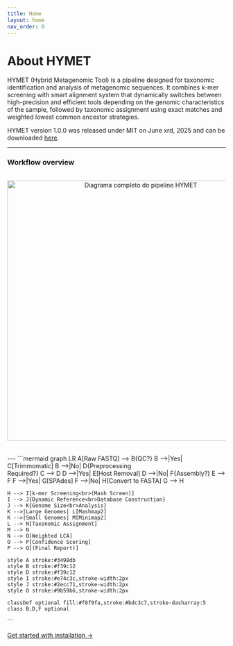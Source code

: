 ```yaml
---
title: Home
layout: home
nav_order: 0
---
```


# About HYMET
HYMET (Hybrid Metagenomic Tool) is a pipeline designed for taxonomic identification and analysis of metagenomic sequences. It combines k-mer screening with smart alignment system that dynamically switches between high-precision and efficient tools depending on the genomic characteristics of the sample, followed by taxonomic assignment using exact matches and weighted lowest common ancestor strategies. 

HYMET version 1.0.0 was released under MIT on June xrd, 2025 and can be downloaded [here](https://github.com/inesbmartins02/HYMET2/releases).

---
### **Workflow overview**

<figure style="text-align: center; margin: 2rem 0;">
  <img src="{{ '/assets/images/hymet.png' | relative_url }}" 
       alt="Diagrama completo do pipeline HYMET"
       style="max-width: 100%; height: auto; width: 600px;">
  <figcaption style="font-style: italic; margin-top: 0.5rem; color: #555;">
  </figcaption>
</figure>
---
```mermaid
graph LR
    A[Raw FASTQ] --> B{QC?}
    B -->|Yes| C[Trimmomatic]
    B -->|No| D{Preprocessing<br>Required?}
    C --> D
    D -->|Yes| E[Host Removal]
    D -->|No| F{Assembly?}
    E --> F
    F -->|Yes| G[SPAdes]
    F -->|No| H[Convert to FASTA]
    G --> H
    
    H --> I[k-mer Screening<br>(Mash Screen)]
    I --> J{Dynamic Reference<br>Database Construction}
    J --> K{Genome Size<br>Analysis}
    K -->|Large Genomes| L[Mashmap2]
    K -->|Small Genomes| M[Minimap2]
    L --> N[Taxonomic Assignment]
    M --> N
    N --> O[Weighted LCA]
    O --> P[Confidence Scoring]
    P --> Q[(Final Report)]
    
    style A stroke:#3498db
    style B stroke:#f39c12
    style D stroke:#f39c12
    style I stroke:#e74c3c,stroke-width:2px
    style J stroke:#2ecc71,stroke-width:2px
    style O stroke:#9b59b6,stroke-width:2px
    
    classDef optional fill:#f8f9fa,stroke:#bdc3c7,stroke-dasharray:5
    class B,D,F optional
´´´

[Get started with installation →](https://inesbmartins02.github.io/hymet-docs/installation.html)